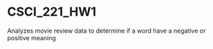# CSCI_221_HW1
Analyzes movie review data to determine if a word have a negative or positive meaning
